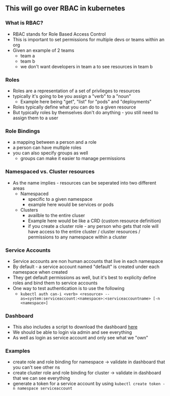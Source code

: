 ## This will go over RBAC in kubernetes

### What is RBAC?
- RBAC stands for Role Based Access Control
- This is important to set permissions for multiple devs or teams within an org
- Given an example of 2 teams
    - team a
    - team b
    - we don't want developers in team a to see resources in team b

### Roles
- Roles are a representation of a set of privlieges to resources
- typically it's going to be you assign a "verb" to a "noun"
    - Example here being "get", "list" for "pods" and "deployments"
- Roles typically define what you can do to a given resource
- But typically roles by themselves don't do anything - you still need to assign them to a user

### Role Bindings
- a mapping between a person and a role
- a person can have multiple roles
- you can also specify groups as well
    - groups can make it easier to manage permissions

### Namespaced vs. Cluster resources
- As the name implies - resources can be seperated into two different areas
    - Namespaced
        - specific to a given namespace
        - example here would be services or pods
    - Clusters
        - availble to the entire cluser
        - Example here would be like a CRD (custom resource definition)
        - if you create a cluster role - any person who gets that role will have access to the entire cluster / cluster resources / permissions to any namespace within a cluster

### Service Accounts
- Service accounts are non human accounts that live in each namespace
- By default - a service account named "default" is created under each namespace when created
- They get default permissions as well, but it's best to explicity define roles and bind them to service accounts
- One way to test authentication is to use the following
    - `kubectl auth can-i <verb> <resource> --as=system:serviceaccount:<namespace>:<serviceaccountname> [-n <namespace>]`


### Dashboard
- This also includes a script to download the dashboard [here](https://github.com/kubernetes/dashboard/tree/master)
- We should be able to login via admin and see everything
- As well as login as service account and only see what we "own"


### Examples
- create role and role binding for namespace -> validate in dashboard that you can't see other ns
- create cluster role and role binding for cluster -> validate in dashboard that we can see everything
- generate a token for a service account by using `kubectl create token -n namespace serviceaccount`